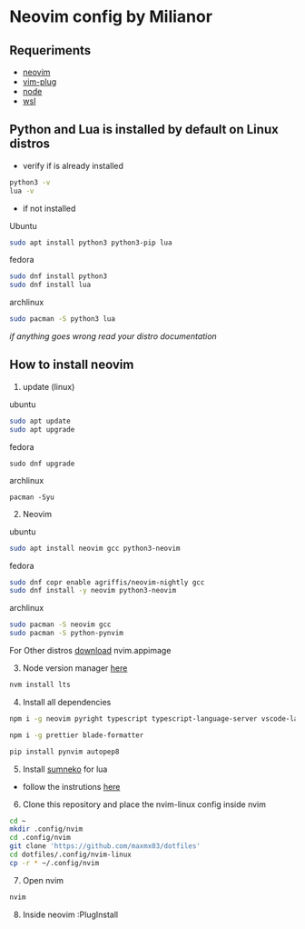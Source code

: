 # Neovim config by Milianor

## Requeriments
- [neovim](https://neovim.io/)
- [vim-plug](https://github.com/junegunn/vim-plug)
- [node](https://nodejs.org/en/)
- [wsl](https://docs.microsoft.com/pt-br/windows/wsl/install)

## Python and Lua is installed by default on Linux distros
- verify if is already installed

```bash
python3 -v
lua -v
```
- if not installed

Ubuntu
```bash
sudo apt install python3 python3-pip lua
```
fedora
```bash
sudo dnf install python3
sudo dnf install lua
```

archlinux
```bash
sudo pacman -S python3 lua
```

*if anything goes wrong read your distro documentation*

## How to install neovim

1. update (linux)

ubuntu
```bash
sudo apt update
sudo apt upgrade
````

fedora
```
sudo dnf upgrade
```

archlinux
```
pacman -Syu
```

2. Neovim

ubuntu
```bash
sudo apt install neovim gcc python3-neovim
```

fedora
```bash
sudo dnf copr enable agriffis/neovim-nightly gcc
sudo dnf install -y neovim python3-neovim
```

archlinux
```bash
sudo pacman -S neovim gcc
sudo pacman -S python-pynvim
```

For Other distros [download](https://github.com/neovim/neovim/releases/nightly) nvim.appimage


3. Node version manager [here](https://github.com/nvm-sh/nvm)

```bash
nvm install lts
```

4. Install all dependencies

```bash
npm i -g neovim pyright typescript typescript-language-server vscode-langservers-extracted intelephense vls
```

```bash
npm i -g prettier blade-formatter
````

```bash
pip install pynvim autopep8
```

5. Install [sumneko](https://github.com/sumneko/lua-language-server) for lua
- follow the instrutions [here](https://github.com/sumneko/lua-language-server/wiki/Build-and-Run)

6. Clone this repository and place the nvim-linux config inside nvim

```bash
cd ~
mkdir .config/nvim
cd .config/nvim
git clone 'https://github.com/maxmx03/dotfiles'
cd dotfiles/.config/nvim-linux
cp -r * ~/.config/nvim
```

7. Open nvim
```bash
nvim
```
8. Inside neovim
:PlugInstall
